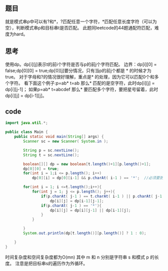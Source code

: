 ## 题目
就是模式串p中可以有?和*，?匹配任意一个字符，*匹配任意长度字符（可以为空），判断模式串p和目标串t是否匹配。
此题同leetcode的44题通配符匹配，难度为hard。

## 思考
使用dp。dp[i][j]表示t的前i个字符是否与p的前j个字符匹配。
边界：dp[i][0] = false;dp[0][0] = true;dp[0][j]要分情况，只有当p的前j个都是 * 的时候才为true。
对于字母和?的情况很好理解，重点是* 的处理，因为它可以匹配0个和多个字符。
看下面这个例子:p=ab*  t=ab  那么* 匹配的是空字符，此时dp[i][j] = dp[i][j-1]；
如果p=ab*  t=abcdef  那么* 要匹配多个字符，要把星号留着，此时dp[i][j] = dp[i-1][j]。

## code
```java
import java.util.*;

public class Main {
    public static void main(String[] args) {
        Scanner sc = new Scanner( System.in );

        String p = sc.nextLine();
        String t = sc.nextLine();

        boolean[][] dp = new boolean[t.length()+1][p.length()+1];
        dp[0][0] = true;
        for(int i = 1;i <= p.length(); i++)
            dp[0][i] = dp[0][i-1] && p.charAt( i-1 ) == '*';  //必须要到j为止 p的字符都是星号才为true

        for(int i = 1; i <=t.length();i++){
            for(int j = 1; j <= p.length(); j++){
                if(p.charAt( j-1 ) == t.charAt( i-1 ) || p.charAt( j-1 ) == '?')
                    dp[i][j] = dp[i-1][j-1];
                if(p.charAt( j-1 ) == '*'){
                    dp[i][j] = dp[i][j-1] || dp[i-1][j];
                }
            }

        }
        System.out.println(dp[t.length()][p.length()] ? 1 : 0);

    }
}
```
时间复杂度和空间复杂度都为O(mn)  其中 m 和 n 分别是字符串 s 和模式 p 的长度。
注意是把目标串s的遍历作为外循环。
